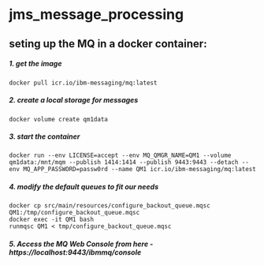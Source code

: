 # jms_message_processing



## seting up the MQ in a docker container:
   ##### 1. get the image
    docker pull icr.io/ibm-messaging/mq:latest
   ##### 2. create a local storage for messages
    docker volume create qm1data
   ##### 3. start the container
    docker run --env LICENSE=accept --env MQ_QMGR_NAME=QM1 --volume qm1data:/mnt/mqm --publish 1414:1414 --publish 9443:9443 --detach --env MQ_APP_PASSWORD=passw0rd --name QM1 icr.io/ibm-messaging/mq:latest
   ##### 4. modify the default queues to fit our needs
    docker cp src/main/resources/configure_backout_queue.mqsc QM1:/tmp/configure_backout_queue.mqsc
    docker exec -it QM1 bash
    runmqsc QM1 < tmp/configure_backout_queue.mqsc
   ##### 5. Access the MQ Web Console from here - https://localhost:9443/ibmmq/console
